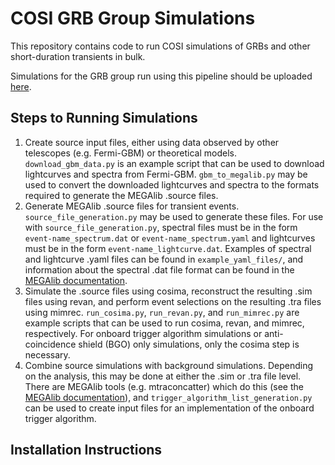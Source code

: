 # COSI GRB Group Simulations

This repository contains code to run COSI simulations of GRBs and other short-duration transients in bulk. 

Simulations for the GRB group run using this pipeline should be uploaded [here](https://drive.google.com/drive/u/0/folders/11_qUIzQx3oGTjrb6voim0GB_EgXny9co).

## Steps to Running Simulations      
1. Create source input files, either using data observed by other telescopes (e.g. Fermi-GBM) or theoretical models. `download_gbm_data.py` is an example script that can be used to download lightcurves and spectra from Fermi-GBM.  `gbm_to_megalib.py` may be used to convert the downloaded lightcurves and spectra to the formats required to generate the MEGAlib .source files.         
2. Generate MEGAlib .source files for transient events. `source_file_generation.py` may be used to generate these files. For use with `source_file_generation.py`, spectral files must be in the form `event-name_spectrum.dat` or `event-name_spectrum.yaml` and lightcurves must be in the form `event-name_lightcurve.dat`. Examples of spectral and lightcurve .yaml files can be found in `example_yaml_files/`, and information about the spectral .dat file format can be found in the [MEGAlib documentation](https://megalibtoolkit.com/documentation.html).      
3. Simulate the .source files using cosima, reconstruct the resulting .sim files using revan, and perform event selections on the resulting .tra files using mimrec. `run_cosima.py`, `run_revan.py`, and `run_mimrec.py` are example scripts that can be used to run cosima, revan, and mimrec, respectively. For onboard trigger algorithm simulations or anti-coincidence shield (BGO) only simulations, only the cosima step is necessary.    
4. Combine source simulations with background simulations. Depending on the analysis, this may be done at either the .sim or .tra file level. There are MEGAlib tools (e.g. mtraconcatter) which do this (see the [MEGAlib documentation](https://megalibtoolkit.com/documentation.html)), and `trigger_algorithm_list_generation.py` can be used to create input files for an implementation of the onboard trigger algorithm. 

## Installation Instructions     